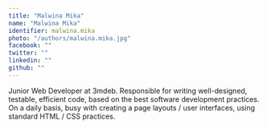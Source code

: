 ```yaml
---
title: "Malwina Mika"
name: "Malwina Mika"
identifier: malwina.mika
photo: "/authors/malwina.mika.jpg"
facebook: ""
twitter: ""
linkedin: ""
github: ""
---
```


Junior Web Developer at 3mdeb. Responsible for writing well-designed, testable,
efficient code, based on the best software development practices.
On a daily basis, busy with creating a page layouts / user interfaces,
using standard HTML / CSS practices.
